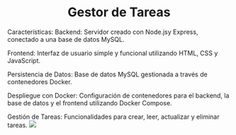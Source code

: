 <h1 align="center"> Gestor de Tareas </h1>
Características:
Backend: Servidor creado con Node.jsy Express, conectado a una base de datos MySQL.

Frontend: Interfaz de usuario simple y funcional utilizando HTML, CSS y JavaScript.

Persistencia de Datos: Base de datos MySQL gestionada a través de contenedores Docker.

Despliegue con Docker: Configuración de contenedores para el backend, la base de datos y el frontend utilizando Docker Compose.

Gestión de Tareas: Funcionalidades para crear, leer, actualizar y eliminar tareas.
<img src="https://github.com/user-attachments/assets/a883e983-a320-40be-ba18-75c9708343f3">

